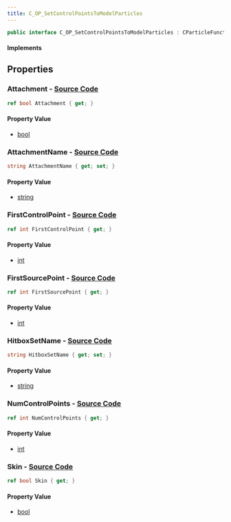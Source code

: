 ```yaml
---
title: C_OP_SetControlPointsToModelParticles
---
```


```csharp
public interface C_OP_SetControlPointsToModelParticles : CParticleFunctionOperator, CParticleFunction, ISchemaClass<CParticleFunction>, ISchemaClass<CParticleFunctionOperator>, ISchemaClass<C_OP_SetControlPointsToModelParticles>, ISchemaField, ISchemaClass, INativeHandle
```

#### Implements

## Properties

### **Attachment** - [Source Code](https://github.com/swiftly-solution/swiftlys2/blob/main/managed/src/SwiftlyS2.Generated/Schemas/Interfaces/C_OP_SetControlPointsToModelParticles.cs#L28)

```csharp
ref bool Attachment { get; }
```

#### Property Value

- [bool](https://learn.microsoft.com/dotnet/api/system.boolean)

### **AttachmentName** - [Source Code](https://github.com/swiftly-solution/swiftlys2/blob/main/managed/src/SwiftlyS2.Generated/Schemas/Interfaces/C_OP_SetControlPointsToModelParticles.cs#L18)

```csharp
string AttachmentName { get; set; }
```

#### Property Value

- [string](https://learn.microsoft.com/dotnet/api/system.string)

### **FirstControlPoint** - [Source Code](https://github.com/swiftly-solution/swiftlys2/blob/main/managed/src/SwiftlyS2.Generated/Schemas/Interfaces/C_OP_SetControlPointsToModelParticles.cs#L20)

```csharp
ref int FirstControlPoint { get; }
```

#### Property Value

- [int](https://learn.microsoft.com/dotnet/api/system.int32)

### **FirstSourcePoint** - [Source Code](https://github.com/swiftly-solution/swiftlys2/blob/main/managed/src/SwiftlyS2.Generated/Schemas/Interfaces/C_OP_SetControlPointsToModelParticles.cs#L24)

```csharp
ref int FirstSourcePoint { get; }
```

#### Property Value

- [int](https://learn.microsoft.com/dotnet/api/system.int32)

### **HitboxSetName** - [Source Code](https://github.com/swiftly-solution/swiftlys2/blob/main/managed/src/SwiftlyS2.Generated/Schemas/Interfaces/C_OP_SetControlPointsToModelParticles.cs#L16)

```csharp
string HitboxSetName { get; set; }
```

#### Property Value

- [string](https://learn.microsoft.com/dotnet/api/system.string)

### **NumControlPoints** - [Source Code](https://github.com/swiftly-solution/swiftlys2/blob/main/managed/src/SwiftlyS2.Generated/Schemas/Interfaces/C_OP_SetControlPointsToModelParticles.cs#L22)

```csharp
ref int NumControlPoints { get; }
```

#### Property Value

- [int](https://learn.microsoft.com/dotnet/api/system.int32)

### **Skin** - [Source Code](https://github.com/swiftly-solution/swiftlys2/blob/main/managed/src/SwiftlyS2.Generated/Schemas/Interfaces/C_OP_SetControlPointsToModelParticles.cs#L26)

```csharp
ref bool Skin { get; }
```

#### Property Value

- [bool](https://learn.microsoft.com/dotnet/api/system.boolean)

